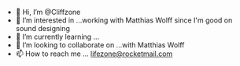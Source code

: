 - 👋 Hi, I’m @Cliffzone
- 👀 I’m interested in ...working with Matthias Wolff since I'm good on sound designing
- 🌱 I’m currently learning ...
- 💞️ I’m looking to collaborate on ...with Matthias Wolff
- 📫 How to reach me ... lifezone@rocketmail.com

<!---
Cliffzone/Cliffzone is a ✨ special ✨ repository because its `README.md` (this file) appears on your GitHub profile.
You can click the Preview link to take a look at your changes.
--->
